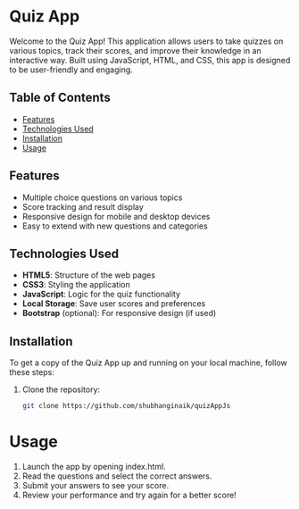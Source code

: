 # Quiz App

Welcome to the Quiz App! This application allows users to take quizzes on various topics, track their scores, and improve their knowledge in an interactive way. Built using JavaScript, HTML, and CSS, this app is designed to be user-friendly and engaging.

## Table of Contents

- [Features](#features)
- [Technologies Used](#technologies-used)
- [Installation](#installation)
- [Usage](#usage)

## Features

- Multiple choice questions on various topics
- Score tracking and result display
- Responsive design for mobile and desktop devices
- Easy to extend with new questions and categories

## Technologies Used

- **HTML5**: Structure of the web pages
- **CSS3**: Styling the application
- **JavaScript**: Logic for the quiz functionality
- **Local Storage**: Save user scores and preferences
- **Bootstrap** (optional): For responsive design (if used)

## Installation

To get a copy of the Quiz App up and running on your local machine, follow these steps:

1. Clone the repository:

   ```bash
   git clone https://github.com/shubhanginaik/quizAppJs
   ```

# Usage

1. Launch the app by opening index.html.
2. Read the questions and select the correct answers.
3. Submit your answers to see your score.
4. Review your performance and try again for a better score!
